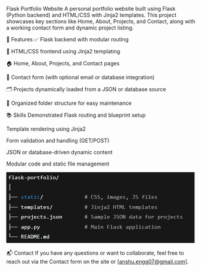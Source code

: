 Flask Portfolio Website
A personal portfolio website built using Flask (Python backend) and HTML/CSS with Jinja2 templates. This project showcases key sections like Home, About, Projects, and Contact, along with a working contact form and dynamic project listing.

🚀 Features
✅ Flask backend with modular routing

🎨 HTML/CSS frontend using Jinja2 templating

🏠 Home, About, Projects, and Contact pages

📨 Contact form (with optional email or database integration)

🗂️ Projects dynamically loaded from a JSON or database source

📁 Organized folder structure for easy maintenance

📚 Skills Demonstrated
Flask routing and blueprint setup

Template rendering using Jinja2

Form validation and handling (GET/POST)

JSON or database-driven dynamic content

Modular code and static file management

![alt text](/personal-portfolio//app/static/images/image.png)

📬 Contact
If you have any questions or want to collaborate, feel free to reach out via the Contact form on the site or [anshu.engg07@gmail.com].

